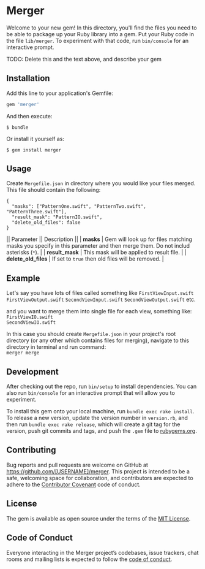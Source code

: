 # Merger

Welcome to your new gem! In this directory, you'll find the files you need to be able to package up your Ruby library into a gem. Put your Ruby code in the file `lib/merger`. To experiment with that code, run `bin/console` for an interactive prompt.

TODO: Delete this and the text above, and describe your gem

## Installation

Add this line to your application's Gemfile:

```ruby
gem 'merger'
```

And then execute:

    $ bundle

Or install it yourself as:

    $ gem install merger

## Usage

Create `Mergefile.json` in directory where you would like your files merged. This file should contain the following:
```
{
  "masks": ["PatternOne.swift", "PatternTwo.swift", "PatternThree.swift"],
  "result_mask": "PatternIO.swift",
  "delete_old_files": false
}
```

|| Parameter || Description ||
| **masks** | Gem will look up for files matching masks you specify in this parameter and then merge them. Do not includ asterisks (`*`). |
| **result_mask** | This mask will be applied to result file. |
| **delete_old_files** | If set to `true` then old files will be removed. |

## Example

Let's say you have lots of files called something like
`FirstViewInput.swift`  
`FirstViewOutput.swift`
`SecondViewInput.swift`
`SecondViewOutput.swift`
etc.

and you want to merge them into single file for each view, something like:
`FirstViewIO.swift`  
`SecondViewIO.swift`

In this case you should create `Mergefile.json` in your project's root directory (or any other which contains files for merging), navigate to this directory in terminal and run command:  
`merger merge`


## Development

After checking out the repo, run `bin/setup` to install dependencies. You can also run `bin/console` for an interactive prompt that will allow you to experiment.

To install this gem onto your local machine, run `bundle exec rake install`. To release a new version, update the version number in `version.rb`, and then run `bundle exec rake release`, which will create a git tag for the version, push git commits and tags, and push the `.gem` file to [rubygems.org](https://rubygems.org).

## Contributing

Bug reports and pull requests are welcome on GitHub at https://github.com/[USERNAME]/merger. This project is intended to be a safe, welcoming space for collaboration, and contributors are expected to adhere to the [Contributor Covenant](http://contributor-covenant.org) code of conduct.

## License

The gem is available as open source under the terms of the [MIT License](https://opensource.org/licenses/MIT).

## Code of Conduct

Everyone interacting in the Merger project’s codebases, issue trackers, chat rooms and mailing lists is expected to follow the [code of conduct](https://github.com/[USERNAME]/merger/blob/master/CODE_OF_CONDUCT.md).
